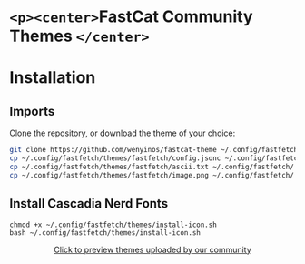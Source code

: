 # `<p><center>`FastCat Community Themes `</center>`

# Installation

## Imports

Clone the repository, or download the theme of your choice:

```sh
git clone https://github.com/wenyinos/fastcat-theme ~/.config/fastfetch/themes
cp ~/.config/fastfetch/themes/fastfetch/config.jsonc ~/.config/fastfetch/
cp ~/.config/fastfetch/themes/fastfetch/ascii.txt ~/.config/fastfetch/
cp ~/.config/fastfetch/themes/fastfetch/image.png ~/.config/fastfetch/
```

## Install Cascadia Nerd Fonts

```shell
chmod +x ~/.config/fastfetch/themes/install-icon.sh
bash ~/.config/fastfetch/themes/install-icon.sh
```

<p align="center"><a href="PREVIEW-THEMES.md">Click to preview themes uploaded by our community</a></p>